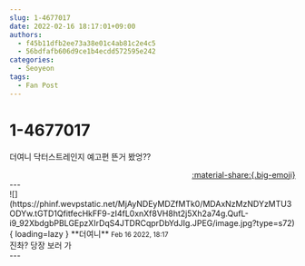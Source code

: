 ```yaml
---
slug: 1-4677017
date: 2022-02-16 18:17:01+09:00
authors:
  - f45b11dfb2ee73a38e01c4ab81c2e4c5
  - 56bdfafb606d9ce1b4ecdd572595e242
categories:
  - Seoyeon
tags:
  - Fan Post
---
```


# 1-4677017

<div class="post-container" markdown="1">
<div class="content-container md-sidebar__scrollwrap" markdown="1">

더여니 닥터스트레인지 예고편 뜬거 봤엉??

</div>
</div>

<div style="text-align: right;" markdown="1">
<a href="https://weverse.io/fromis9/fanpost/1-4677017" style="text-align: right;">:material-share:{.big-emoji}</a>
</div>
---

<div class="comments-container md-sidebar__scrollwrap" markdown="1">
<div class="comment" markdown="1">
<div class='id-container' markdown="1">
![](https://phinf.wevpstatic.net/MjAyNDEyMDZfMTk0/MDAxNzMzNDYzMTU3ODYw.tGTD1QfitfecHkFF9-zI4fL0xnXf8VH8ht2j5Xh2a74g.QufL-i9_92XbdgbPBLGEpzXIrDqS4JTDRCqprDbYdJIg.JPEG/image.jpg?type=s72){ loading=lazy }
**<span class="artist">더여니</span>** <small>Feb 16 2022, 18:17</small><br>
</div>
<div class='comment-body' markdown="1">
진촤? 당장 보러 가
</div>
</div>
</div>
---
